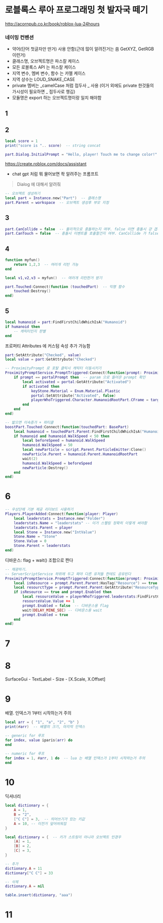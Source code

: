 # 로블록스 루아 프로그래밍 첫 발자국 떼기

http://acornpub.co.kr/book/roblox-lua-24hours

### 네이밍 컨벤션
- 약어(단어 첫글자만 딴거) 사용 안함(근데 많이 알려진거는 씀 GetXYZ, GetRGB 이런거)
- 클래스명, 오브젝트명은 파스칼 케이스
- 모든 로블록스 API 는 파스칼 케이스
- 지역 변수, 멤버 변수, 함수 는 카멜 케이스
- 지역 상수는 LOUD_SNAKE_CASE
- private 멤버는 _camelCase 처럼 접두사 _ 사용 (이거 외에도 private 한것들의 가시성이 필요하면 _ 접두사로 챙김)
- 모듈명은 export 하는 오브젝트명이랑 일치 해야함

## 1

## 2
```lua
local score = 1
print("score is ".. score)  -- string concat

part.Dialog.InitialPrompt = "Hello, player! Touch me to change color!"  -- Dialog 라는게 있음

```
https://create.roblox.com/docs/assistant
- chat gpt 처럼 뭐 물어보면 좍 알려주는 프롬프트
> Dialog 에 대해서 알려줘

```lua
-- 오브젝트 생성하기
local part = Instance.new("Part")  -- 클래스명
part.Parent = workspace  -- 오브젝트 생성후 부모 지정
```

## 3
```lua
part.CanCollide = false  -- 물리적으로 충돌하는지 여부. false 이면 충돌시 걍 겹쳐버림
part.CanTouch = false  -- 충돌시 이벤트를 호출할건지 여부. CanCollide 가 false 여도 동작은 한다
```

## 4
```lua
function myfun()
    return 1,2,3  -- 여러개 리턴 가능
end

local v1,v2,v3 = myfun()  -- 여러개 리턴한거 받기

part.Touched:Connect(function (touchedPart)  -- 익명 함수
    touched:Destroy()
end)
```

## 5
```lua
local humanoid = part:FindFirstChildWhichIsA("Humanoid")
if humanoid then
    -- 캐릭터인지 판별
end
```

프로퍼티 Attributes 에 커스텀 속성 추가 가능함
```lua
part:SetAttribute("Checked", value)
local value = part:GetAttrybute("Checked")
```

```lua
-- ProximityPrompt 로 포탈 클릭시 캐릭터 이동시키기
ProximityPromptService.PromptTriggered:Connect(function(prompt: ProximityPrompt, playerWhoTriggered: Player)
	if prompt == portalPrompt then  -- param 으로 들어온 prompt 확인
		local activated = portal:GetAttribute("Activated")
		if activated then
			keyStone.Material = Enum.Material.Plastic
			portal:SetAttribute("Activated", false)
			playerWhoTriggered.Character.HumanoidRootPart.CFrame = targetPart.CFrame + Vector3.new(0,1,0)
		end
	end
end)
```

```lua
-- 밟으면 이속증가 + 파티클
boostPart.Touched:Connect(function(touchedPart: BasePart)
	local humanoid = touchedPart.Parent:FindFirstChildWhichIsA("Humanoid")
	if humanoid and humanoid.WalkSpeed < 50 then
		local beforeSpeed = humanoid.WalkSpeed 
		humanoid.WalkSpeed = 50
		local newParticle = script.Parent.ParticleEmitter:Clone()
		newParticle.Parent = humanoid.Parent.HumanoidRootPart
		wait(2)
		humanoid.WalkSpeed = beforeSpeed
		newParticle:Destroy()
	end
end)
```

# 6

```lua
-- 우상단에 기본 제공 리더보드 사용하기
Players.PlayerAdded:Connect(function(player: Player)
	local leaderstats = Instance.new("Folder")
	leaderstats.Name = "leaderstats" -- 이거 스펠링 정확히 이렇게 써야함
	leaderstats.Parent = player
	local Stone = Instance.new("IntValue")
	Stone.Name = "Stone"
	Stone.Value = 0
	Stone.Parent = leaderstats
end)
```

디바운스: flag + wait() 조합으로 짠다
```lua
-- 채광하기. 
-- ServerScriptService 하위에 두고 짜야 다른 유저들 한테도 공유된다
ProximityPromptService.PromptTriggered:Connect(function(prompt: ProximityPrompt, playerWhoTriggered: Player)
	local isResource = prompt.Parent.Parent:HasTag("Resource") == true  -- 프로퍼티에 Tag 지정되있나 확인
	local resourctType = prompt.Parent.Parent:GetAttribute("ResourceType")
	if isResource == true and prompt.Enabled then
		local resourceValue = playerWhoTriggered.leaderstats:FindFirstChild(resourctType) -- .으로 접근하지말고 FindFirst 로 접근해야함
		resourceValue.Value += 1
		prompt.Enabled = false  -- 디바운스용 flag
		wait(DELAY_MINE_SEC) -- 디바운스용 wait
		prompt.Enabled = true
	end
end)
```

# 7

# 8
SurfaceGui - TextLabel - Size - [X.Scale, X.Offset]

# 9
배열. 인덱스가 1부터 시작하는거 주의
```lua
local arr = { "1", "a", "2", "b" }
print(#arr)  -- 배열의 크기, 마지막 인덱스

-- generic for 루프
for index, value iparis(arr) do
end

-- numeric for 루프
for index = 1, #arr, 1 do  -- lua 는 배열 인덱스가 1부터 시작하는거 주의
end 
```

# 10
딕셔너리
```lua
local dictionary = {
    A = 1,
    B = "2",
    ["C C"] = 3,  -- 띄어쓰기가 있는 키값
    A = 10, -- 이전거 덮어씌워짐
}

local dictionary = {  -- 키가 스트링이 아니라 오브젝트 인경우
    [A] = 1,
    [B] = 2,
    [C] = 3, 
}

-- 추가
dictionary.A = 11
dictionary["C C"] = 33

-- 삭제
dictionary.A = nil

table.insert(dictionary, "aaa")

```

# 11

